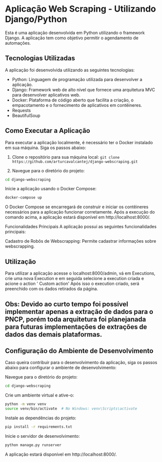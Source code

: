 # Aplicação Web Scraping - Utilizando Django/Python

Esta é uma aplicação desenvolvida em Python utilizando o framework Django. A aplicação tem como objetivo permitir o agendamento de automações.

## Tecnologias Utilizadas

A aplicação foi desenvolvida utilizando as seguintes tecnologias:

- Python: Linguagem de programação utilizada para desenvolver a aplicação.
- Django: Framework web de alto nível que fornece uma arquitetura MVC para desenvolver aplicativos web.
- Docker: Plataforma de código aberto que facilita a criação, o empacotamento e o fornecimento de aplicativos em contêineres.
- Requests
- BeautifulSoup

## Como Executar a Aplicação

Para executar a aplicação localmente, é necessário ter o Docker instalado em sua máquina. Siga os passos abaixo:

1. Clone o repositório para sua máquina local: `git clone https://github.com/arturcavalcantej/django-webscraping.git`

2. Navegue para o diretório do projeto:

```bash
cd django-webscraping
```
Inicie a aplicação usando o Docker Compose:
```bash
docker-compose up
```

O Docker Compose se encarregará de construir e iniciar os contêineres necessários para a aplicação funcionar corretamente. Após a execução do comando acima, a aplicação estará disponível em http://localhost:8000/.

Funcionalidades Principais
A aplicação possui as seguintes funcionalidades principais:

Cadastro de Robôs de Webscrapping: Permite cadastrar informações sobre webscrapping.

## Utilização

Para utilizar a aplicação acesse o localhost:8000/admin, vá em Executions, crie uma nova Execution e em seguida selecione a execution criada e acione o action ' Custom action'
Após isso o execution criado, será preenchido com os dados retirados da página.

## Obs: Devido ao curto tempo foi possível implementar apenas a extração de dados para o PNCP,  porém toda arquitetura foi planejanada para futuras implementações de extrações de dados das demais plataformas.


## Configuração do Ambiente de Desenvolvimento
Caso queira contribuir para o desenvolvimento da aplicação, siga os passos abaixo para configurar o ambiente de desenvolvimento:

Navegue para o diretório do projeto:


```	bash
cd django-webscraping
```	

Crie um ambiente virtual e ative-o:
```bash
python -m venv venv
source venv/bin/activate  # No Windows: venv\Scripts\activate
```
Instale as dependências do projeto:
```bash
pip install -r requirements.txt
```

Inicie o servidor de desenvolvimento:
```bash
python manage.py runserver
```	
A aplicação estará disponível em http://localhost:8000/.
